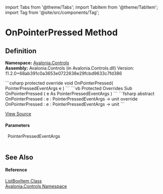 import Tabs from '@theme/Tabs'; 
import TabItem from '@theme/TabItem'; 
import Tag from '@site/src/components/Tag'; 

# OnPointerPressed Method




## Definition
**Namespace:** <a href="N_Avalonia_Controls">Avalonia.Controls</a>  
**Assembly:** Avalonia.Controls (in Avalonia.Controls.dll) Version: 11.2.0+68ab391c0a3653e0722638e29fcbd9633c7fd386

<Tabs groupId="api-code-preview">
<TabItem value="csharp" label="C#">
```csharp
protected override void OnPointerPressed(
	PointerPressedEventArgs e
)
```
</TabItem>
<TabItem value="vb" label="VB">
```vb
Protected Overrides Sub OnPointerPressed ( 
	e As PointerPressedEventArgs
)
```
</TabItem>
<TabItem value="fsharp" label="F#">
```fsharp
abstract OnPointerPressed : 
        e : PointerPressedEventArgs -> unit 
override OnPointerPressed : 
        e : PointerPressedEventArgs -> unit 
```
</TabItem>
</Tabs>



<a href="https://github.com/AvaloniaUI/Avalonia/tree/master/srcAvalonia.Controls/ListBoxItem.cs#L52" title="View the source code">View Source</a>



#### Parameters
<dl><dt>  PointerPressedEventArgs</dt><dd> </dd></dl>

## See Also


#### Reference
<a href="T_Avalonia_Controls_ListBoxItem">ListBoxItem Class</a>  
<a href="N_Avalonia_Controls">Avalonia.Controls Namespace</a>  
